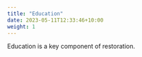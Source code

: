 ```yaml
---
title: "Education"
date: 2023-05-11T12:33:46+10:00
weight: 1
---
```

Education is a key component of restoration.
